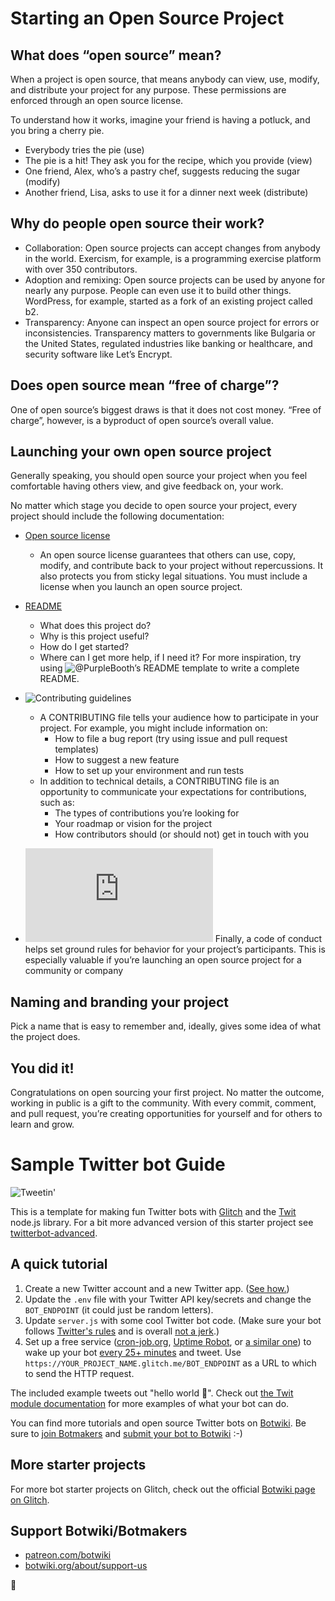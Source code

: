 # Starting an Open Source Project

## What does “open source” mean?
When a project is open source, that means anybody can view, use, modify, and distribute your project for any purpose. These permissions are enforced through an open source license.

To understand how it works, imagine your friend is having a potluck, and you bring a cherry pie.

* Everybody tries the pie (use)
* The pie is a hit! They ask you for the recipe, which you provide (view)
* One friend, Alex, who’s a pastry chef, suggests reducing the sugar (modify)
* Another friend, Lisa, asks to use it for a dinner next week (distribute)

## Why do people open source their work?
* Collaboration: Open source projects can accept changes from anybody in the world. Exercism, for example, is a programming exercise platform with over 350 contributors.
* Adoption and remixing: Open source projects can be used by anyone for nearly any purpose. People can even use it to build other things. WordPress, for example, started as a fork of an existing project called b2.
* Transparency: Anyone can inspect an open source project for errors or inconsistencies. Transparency matters to governments like Bulgaria or the United States, regulated industries like banking or healthcare, and security software like Let’s Encrypt.

## Does open source mean “free of charge”?
One of open source’s biggest draws is that it does not cost money. “Free of charge”, however, is a byproduct of open source’s overall value.

## Launching your own open source project
Generally speaking, you should open source your project when you feel comfortable having others view, and give feedback on, your work.

No matter which stage you decide to open source your project, every project should include the following documentation:

* [Open source license](https://help.github.com/articles/licensing-a-repository/)
  * An open source license guarantees that others can use, copy, modify, and contribute back to your project without repercussions. It also protects you from sticky legal situations. You must include a license when you launch an open source project.
  
* [README](https://help.github.com/articles/create-a-repo/#commit-your-first-change)
  * What does this project do?
  * Why is this project useful?
  * How do I get started?
  * Where can I get more help, if I need it?
For more inspiration, try using ![@PurpleBooth’s](https://gist.github.com/PurpleBooth/109311bb0361f32d87a2) README template to write a complete README.

* ![Contributing guidelines](https://help.github.com/articles/setting-guidelines-for-repository-contributors/)
  * A CONTRIBUTING file tells your audience how to participate in your project. For example, you might include information on:
    * How to file a bug report (try using issue and pull request templates)
    * How to suggest a new feature
    * How to set up your environment and run tests
  * In addition to technical details, a CONTRIBUTING file is an opportunity to communicate your expectations for contributions, such as:
    * The types of contributions you’re looking for
    * Your roadmap or vision for the project
    * How contributors should (or should not) get in touch with you
    
* ![Code of conduct](https://github.com/FOSS-UCSC/FossCody-1.0/edit/master/Sample_Project_Guide.md)
Finally, a code of conduct helps set ground rules for behavior for your project’s participants. This is especially valuable if you’re launching an open source project for a community or company

## Naming and branding your project
Pick a name that is easy to remember and, ideally, gives some idea of what the project does.

## You did it!
Congratulations on open sourcing your first project. No matter the outcome, working in public is a gift to the community. With every commit, comment, and pull request, you’re creating opportunities for yourself and for others to learn and grow.


Sample Twitter bot Guide 
===================================

![Tweetin'](https://cdn.gomix.com/4032b241-bff8-473e-aa6b-eb0c92a4bd06%2Ftweeting.gif)

This is a template for making fun Twitter bots with [Glitch](https://glitch.com/) and the [Twit](https://github.com/ttezel/twit) node.js library. For a bit more advanced version of this starter project see [twitterbot-advanced](https://glitch.com/edit/#!/twitterbot-advanced).

## A quick tutorial

1. Create a new Twitter account and a new Twitter app. ([See how.](https://botwiki.org/tutorials/how-to-create-a-twitter-app/))
2. Update the `.env` file with your Twitter API key/secrets and change the `BOT_ENDPOINT` (it could just be random letters).
3. Update `server.js` with some cool Twitter bot code. (Make sure your bot follows [Twitter's rules](https://support.twitter.com/articles/18311-the-twitter-rules) and is overall [not a jerk](https://botwiki.org/articles/essays/).)
4. Set up a free service ([cron-job.org](https://cron-job.org/en/), [Uptime Robot](https://uptimerobot.com/), or [a similar one](https://www.google.com/search?q=free+web+cron)) to wake up your bot [every 25+ minutes](https://support.glitch.com/t/a-simple-twitter-bot-template/747/16) and tweet. Use `https://YOUR_PROJECT_NAME.glitch.me/BOT_ENDPOINT` as a URL to which to send the HTTP request.

The included example tweets out "hello world 👋". Check out [the Twit module documentation](https://github.com/ttezel/twit) for more examples of what your bot can do.

You can find more tutorials and open source Twitter bots on [Botwiki](https://botwiki.org). Be sure to [join Botmakers](https://botmakers.org/) and [submit your bot to Botwiki](https://botwiki.org/submit-your-bot) :-)

## More starter projects

For more bot starter projects on Glitch, check out the official [Botwiki page on Glitch](https://glitch.com/botwiki).

## Support Botwiki/Botmakers

- [patreon.com/botwiki](https://patreon.com/botwiki)
- [botwiki.org/about/support-us](https://botwiki.org/about/support-us)

🙇

